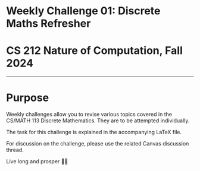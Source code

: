 # Weekly Challenge 01: Discrete Maths Refresher
# CS 212 Nature of Computation, Fall 2024
***

# Purpose
Weekly challenges allow you to revise various topics covered in the CS/MATH 113 Discrete Mathematics. They are to be attempted individually.

The task for this challenge is explained in the accompanying LaTeX file.

For discussion on the challenge, please use the related Canvas discussion thread.

Live long and prosper 🖖🏽
